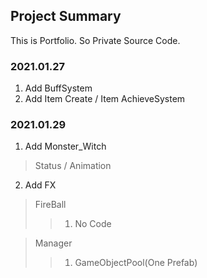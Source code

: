 ## Project Summary
This is Portfolio. So Private Source Code.

### 2021.01.27
1. Add BuffSystem
2. Add Item Create / Item AchieveSystem

### 2021.01.29
1. Add Monster_Witch  
> Status / Animation
2. Add FX
> FireBall
> > 1. No Code

> Manager
> > 1. GameObjectPool(One Prefab)

